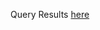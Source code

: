 Query Results [here](https://docs.google.com/spreadsheets/d/1ETqpE5hZhsPXKuzxcIDCK55wQAWQs-eZw2Cr5EgL6O0/edit?usp=sharing)
